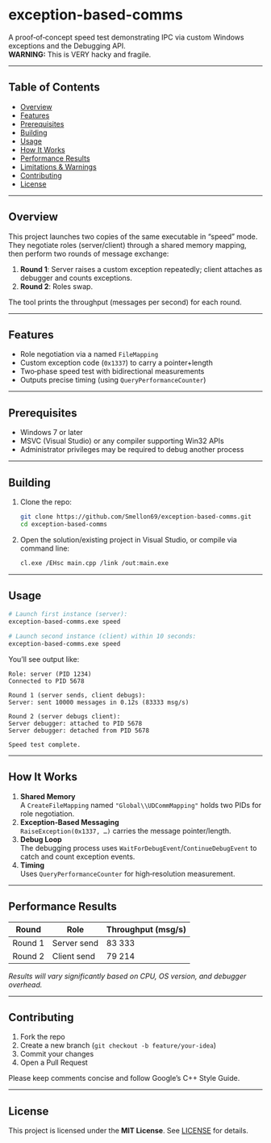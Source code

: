 # exception-based-comms

A proof‑of‑concept speed test demonstrating IPC via custom Windows exceptions and the Debugging API.  
**WARNING:** This is VERY hacky and fragile.

---

## Table of Contents

- [Overview](#overview)  
- [Features](#features)  
- [Prerequisites](#prerequisites)  
- [Building](#building)  
- [Usage](#usage)  
- [How It Works](#how-it-works)  
- [Performance Results](#performance-results)  
- [Limitations & Warnings](#limitations--warnings)  
- [Contributing](#contributing)  
- [License](#license)  

---

## Overview

This project launches two copies of the same executable in “speed” mode. They negotiate roles (server/client) through a shared memory mapping, then perform two rounds of message exchange:

1. **Round 1**: Server raises a custom exception repeatedly; client attaches as debugger and counts exceptions.  
2. **Round 2**: Roles swap.

The tool prints the throughput (messages per second) for each round.

---

## Features

- Role negotiation via a named `FileMapping`  
- Custom exception code (`0x1337`) to carry a pointer+length  
- Two‑phase speed test with bidirectional measurements  
- Outputs precise timing (using `QueryPerformanceCounter`)  

---

## Prerequisites

- Windows 7 or later  
- MSVC (Visual Studio) or any compiler supporting Win32 APIs  
- Administrator privileges may be required to debug another process

---

## Building

1. Clone the repo:  
   ```bash
   git clone https://github.com/Smellon69/exception-based-comms.git
   cd exception-based-comms
   ```
2. Open the solution/existing project in Visual Studio, or compile via command line:  
   ```bash
   cl.exe /EHsc main.cpp /link /out:main.exe
   ```

---

## Usage

```bash
# Launch first instance (server):
exception-based-comms.exe speed

# Launch second instance (client) within 10 seconds:
exception-based-comms.exe speed
```

You’ll see output like:

```
Role: server (PID 1234)
Connected to PID 5678

Round 1 (server sends, client debugs):
Server: sent 10000 messages in 0.12s (83333 msg/s)

Round 2 (server debugs client):
Server debugger: attached to PID 5678
Server debugger: detached from PID 5678

Speed test complete.
```

---

## How It Works

1. **Shared Memory**  
   A `CreateFileMapping` named `"Global\\UDCommMapping"` holds two PIDs for role negotiation.  
2. **Exception‑Based Messaging**  
   `RaiseException(0x1337, …)` carries the message pointer/length.  
3. **Debug Loop**  
   The debugging process uses `WaitForDebugEvent`/`ContinueDebugEvent` to catch and count exception events.  
4. **Timing**  
   Uses `QueryPerformanceCounter` for high‑resolution measurement.

---

## Performance Results

| Round       | Role        | Throughput (msg/s) |
| ----------- | ----------- | ------------------ |
| Round 1     | Server send | 83 333             |
| Round 2     | Client send | 79 214             |

_Results will vary significantly based on CPU, OS version, and debugger overhead._

---

## Contributing

1. Fork the repo  
2. Create a new branch (`git checkout -b feature/your‑idea`)  
3. Commit your changes  
4. Open a Pull Request  

Please keep comments concise and follow Google’s C++ Style Guide.

---

## License

This project is licensed under the **MIT License**. See [LICENSE](LICENSE) for details.
